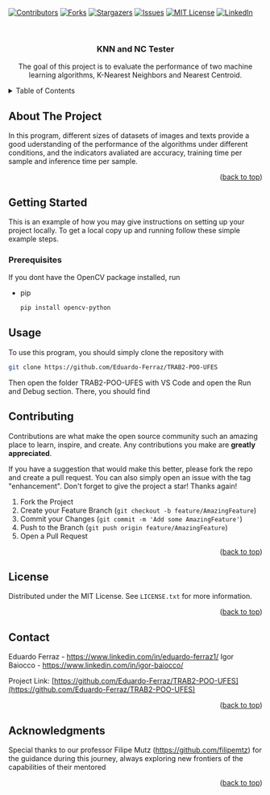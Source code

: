 <!-- Improved compatibility of back to top link: See: https://github.com/othneildrew/Best-README-Template/pull/73 -->
<a name="readme-top"></a>
<!--
*** Thanks for checking out the Best-README-Template. If you have a suggestion
*** that would make this better, please fork the repo and create a pull request
*** or simply open an issue with the tag "enhancement".
*** Don't forget to give the project a star!
*** Thanks again! Now go create something AMAZING! :D
-->



<!-- PROJECT SHIELDS -->
<!--
*** I'm using markdown "reference style" links for readability.
*** Reference links are enclosed in brackets [ ] instead of parentheses ( ).
*** See the bottom of this document for the declaration of the reference variables
*** for contributors-url, forks-url, etc. This is an optional, concise syntax you may use.
*** https://www.markdownguide.org/basic-syntax/#reference-style-links
-->
[![Contributors][contributors-shield]][contributors-url]
[![Forks][forks-shield]][forks-url]
[![Stargazers][stars-shield]][stars-url]
[![Issues][issues-shield]][issues-url]
[![MIT License][license-shield]][license-url]
[![LinkedIn][linkedin-shield]][linkedin-url]



<!-- PROJECT LOGO -->
<br />
<div align="center">

<h3 align="center">KNN and NC Tester</h3>

  <p align="center">
    The goal of this project is to evaluate the performance of two machine learning algorithms, K-Nearest Neighbors and Nearest Centroid.
  </p>
</div>



<!-- TABLE OF CONTENTS -->
<details>
  <summary>Table of Contents</summary>
  <ol>
    <li>
      <a href="#about-the-project">About The Project</a>
    </li>
    <li>
      <a href="#getting-started">Getting Started</a>
      <ul>
        <li><a href="#prerequisites">Prerequisites</a></li>
      </ul>
    </li>
    <li><a href="#usage">Usage</a></li>
    <li><a href="#contributing">Contributing</a></li>
    <li><a href="#license">License</a></li>
    <li><a href="#contact">Contact</a></li>
    <li><a href="#acknowledgments">Acknowledgments</a></li>
  </ol>
</details>



<!-- ABOUT THE PROJECT -->
## About The Project

In this program, different sizes of datasets of images and texts provide a good uderstanding of the performance of the algorithms under different conditions, and the indicators avaliated are accuracy, training time per sample and inference time per sample.

<p align="right">(<a href="#readme-top">back to top</a>)</p>


<!-- GETTING STARTED -->
## Getting Started

This is an example of how you may give instructions on setting up your project locally.
To get a local copy up and running follow these simple example steps.

### Prerequisites

If you dont have the OpenCV package installed, run
* pip
  ```sh
  pip install opencv-python
  ```


<!-- USAGE EXAMPLES -->
## Usage

To use this program, you should simply clone the repository with
  ```sh
  git clone https://github.com/Eduardo-Ferraz/TRAB2-POO-UFES
  ```
Then open the folder TRAB2-POO-UFES with VS Code and open the Run and Debug section.
There, you should find 

<!-- CONTRIBUTING -->
## Contributing

Contributions are what make the open source community such an amazing place to learn, inspire, and create. Any contributions you make are **greatly appreciated**.

If you have a suggestion that would make this better, please fork the repo and create a pull request. You can also simply open an issue with the tag "enhancement".
Don't forget to give the project a star! Thanks again!

1. Fork the Project
2. Create your Feature Branch (`git checkout -b feature/AmazingFeature`)
3. Commit your Changes (`git commit -m 'Add some AmazingFeature'`)
4. Push to the Branch (`git push origin feature/AmazingFeature`)
5. Open a Pull Request

<p align="right">(<a href="#readme-top">back to top</a>)</p>



<!-- LICENSE -->
## License

Distributed under the MIT License. See `LICENSE.txt` for more information.

<p align="right">(<a href="#readme-top">back to top</a>)</p>



<!-- CONTACT -->
## Contact

Eduardo Ferraz - https://www.linkedin.com/in/eduardo-ferraz1/
Igor Baiocco - https://www.linkedin.com/in/igor-baiocco/

Project Link: [https://github.com/Eduardo-Ferraz/TRAB2-POO-UFES](https://github.com/Eduardo-Ferraz/TRAB2-POO-UFES)

<p align="right">(<a href="#readme-top">back to top</a>)</p>



<!-- ACKNOWLEDGMENTS -->
## Acknowledgments

Special thanks to our professor Filipe Mutz (https://github.com/filipemtz) for the guidance during this journey, always exploring new frontiers of the capabilities of their mentored

<p align="right">(<a href="#readme-top">back to top</a>)</p>



<!-- MARKDOWN LINKS & IMAGES -->
<!-- https://www.markdownguide.org/basic-syntax/#reference-style-links -->
[contributors-shield]: https://img.shields.io/github/contributors/Eduardo-Ferraz/TRAB2-POO-UFES.svg?style=for-the-badge
[contributors-url]: https://github.com/Eduardo-Ferraz/TRAB2-POO-UFES/graphs/contributors
[forks-shield]: https://img.shields.io/github/forks/Eduardo-Ferraz/TRAB2-POO-UFES.svg?style=for-the-badge
[forks-url]: https://github.com/Eduardo-Ferraz/TRAB2-POO-UFES/network/members
[stars-shield]: https://img.shields.io/github/stars/Eduardo-Ferraz/TRAB2-POO-UFES.svg?style=for-the-badge
[stars-url]: https://github.com/Eduardo-Ferraz/TRAB2-POO-UFES/stargazers
[issues-shield]: https://img.shields.io/github/issues/Eduardo-Ferraz/TRAB2-POO-UFES.svg?style=for-the-badge
[issues-url]: https://github.com/Eduardo-Ferraz/TRAB2-POO-UFES/issues
[license-shield]: https://img.shields.io/github/license/Eduardo-Ferraz/TRAB2-POO-UFES.svg?style=for-the-badge
[license-url]: https://github.com/Eduardo-Ferraz/TRAB2-POO-UFES/LICENSE.txt
[linkedin-shield]: https://img.shields.io/badge/-LinkedIn-black.svg?style=for-the-badge&logo=linkedin&colorB=555
[linkedin-url]: https://linkedin.com/in/eduardo-ferraz1

